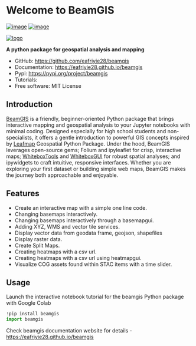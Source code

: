 # Welcome to BeamGIS


[![image](https://img.shields.io/pypi/v/beamgis.svg)](https://pypi.python.org/pypi/beamgis)
[![image](https://img.shields.io/conda/vn/conda-forge/beamgis.svg)](https://anaconda.org/conda-forge/beamgis)

[![logo](https://raw.githubusercontent.com/eafriyie28/beamgis/blob/main/docs/logo/beamgis.png)](https://github.com/eafriyie28/beamgis/blob/main/docs/logo/beamgis.png)



**A python package for geospatial analysis and mapping**


-   GitHub: <https://github.com/eafriyie28/beamgis>
-   Documentation: <https://eafriyie28.github.io/beamgis>
-   Pypi: <https://pypi.org/project/beamgis>
-   Tutorials:
-   Free software: MIT License


## Introduction

[BeamGIS](https://pypi.org/project/beamgis/) is a friendly, beginner-oriented Python package that brings interactive mapping and geospatial analysis to your Jupyter notebooks with minimal coding. Designed especially for high school students and non-specialists, it offers a gentle introduction to powerful GIS concepts inspired by [Leafmap](https://leafmap.org/) Geospatial Python Package. Under the hood, BeamGIS leverages open-source gems; Folium and ipyleaflet for crisp, interactive maps; [WhiteboxTools](https://www.whiteboxgeo.com/) and [WhiteboxGUI](https://github.com/opengeos/whiteboxgui) for robust spatial analyses; and ipywidgets to craft intuitive, responsive interfaces. Whether you are exploring your first dataset or building simple web maps, BeamGIS makes the journey both approachable and enjoyable.

## Features

* Create an interactive map with a simple one line code.
* Changing basemaps interactively.
* Changing basemaps interactively through a basemapgui.
* Adding  XYZ, WMS and vector tile services.
* Display vector data from geodata frame, geojson, shapefiles
* Display raster data.
* Create Split Maps.
* Creating heatmaps with a csv url.
* Creating heatmaps with a csv url using heatmapgui.
* Visualize COG assets found within STAC items with a time slider.

## Usage

Launch the interactive notebook tutorial for the beamgis Python package with Google Colab
```python
!pip install beamgis
import beamgis
```
Check beamgis documentation website for details - https://eafriyie28.github.io/beamgis
